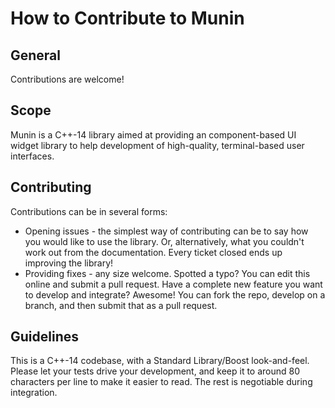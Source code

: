 # How to Contribute to Munin

## General

Contributions are welcome!

## Scope

Munin is a C++-14 library aimed at providing an component-based UI widget library to help development of high-quality, terminal-based user interfaces.

## Contributing

Contributions can be in several forms:
* Opening issues - the simplest way of contributing can be to say how you would like to use the library.  Or, alternatively, what you couldn't work out from the documentation.  Every ticket closed ends up improving the library!
* Providing fixes - any size welcome.  Spotted a typo?  You can edit this online and submit a pull request.  Have a complete new feature you want to develop and integrate?  Awesome!  You can fork the repo, develop on a branch, and then submit that as a pull request.

## Guidelines

This is a C++-14 codebase, with a Standard Library/Boost look-and-feel.  Please let your tests drive your development, and keep it to around 80 characters per line to make it easier to read.  The rest is negotiable during integration.

